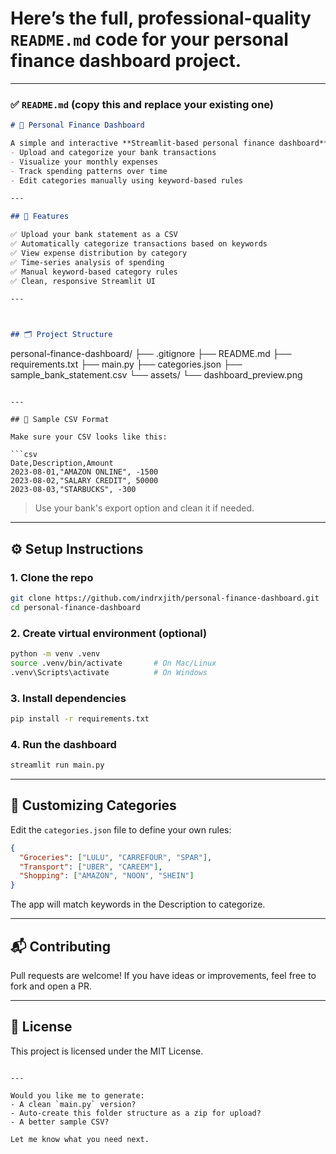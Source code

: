 # Here’s the **full, professional-quality `README.md` code** for your personal finance dashboard project.

---

### ✅ `README.md` (copy this and replace your existing one)

```markdown
# 💸 Personal Finance Dashboard

A simple and interactive **Streamlit-based personal finance dashboard** that helps you:
- Upload and categorize your bank transactions
- Visualize your monthly expenses
- Track spending patterns over time
- Edit categories manually using keyword-based rules

---

## 🧾 Features

✅ Upload your bank statement as a CSV  
✅ Automatically categorize transactions based on keywords  
✅ View expense distribution by category  
✅ Time-series analysis of spending  
✅ Manual keyword-based category rules  
✅ Clean, responsive Streamlit UI

---



## 🗂️ Project Structure

```

personal-finance-dashboard/
├── .gitignore
├── README.md
├── requirements.txt
├── main.py
├── categories.json
├── sample\_bank\_statement.csv
└── assets/
└── dashboard\_preview\.png

````

---

## 📂 Sample CSV Format

Make sure your CSV looks like this:

```csv
Date,Description,Amount
2023-08-01,"AMAZON ONLINE", -1500
2023-08-02,"SALARY CREDIT", 50000
2023-08-03,"STARBUCKS", -300
````

> Use your bank's export option and clean it if needed.

---

## ⚙️ Setup Instructions

### 1. Clone the repo

```bash
git clone https://github.com/indrxjith/personal-finance-dashboard.git
cd personal-finance-dashboard
```

### 2. Create virtual environment (optional)

```bash
python -m venv .venv
source .venv/bin/activate       # On Mac/Linux
.venv\Scripts\activate          # On Windows
```

### 3. Install dependencies

```bash
pip install -r requirements.txt
```

### 4. Run the dashboard

```bash
streamlit run main.py
```

---

## 🔧 Customizing Categories

Edit the `categories.json` file to define your own rules:

```json
{
  "Groceries": ["LULU", "CARREFOUR", "SPAR"],
  "Transport": ["UBER", "CAREEM"],
  "Shopping": ["AMAZON", "NOON", "SHEIN"]
}
```

The app will match keywords in the Description to categorize.

---

## 📬 Contributing

Pull requests are welcome! If you have ideas or improvements, feel free to fork and open a PR.

---

## 📄 License

This project is licensed under the MIT License.

```

---

Would you like me to generate:
- A clean `main.py` version?
- Auto-create this folder structure as a zip for upload?
- A better sample CSV?

Let me know what you need next.
```
